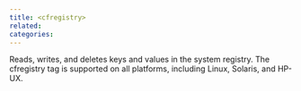 ```yaml
---
title: <cfregistry>
related:
categories:
---
```


Reads, writes, and deletes keys and values in the system registry. The cfregistry tag is supported
  on all platforms, including Linux, Solaris, and HP-UX.